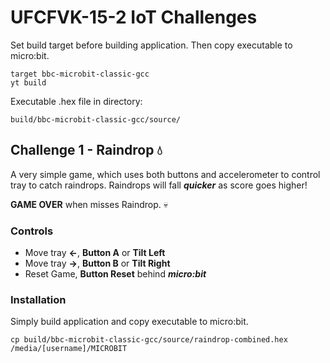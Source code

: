 # UFCFVK-15-2 IoT Challenges

Set build target before building application. Then copy executable to micro:bit.
```
target bbc-microbit-classic-gcc
yt build
```
Executable .hex file in directory:
```
build/bbc-microbit-classic-gcc/source/
```
## Challenge 1 - Raindrop :droplet:
A very simple game, which uses both buttons and accelerometer to control tray to catch raindrops. Raindrops will fall **_quicker_** as score goes higher!

**GAME OVER** when misses Raindrop. :skull:

### Controls
- Move tray **←**, **Button A** or **Tilt Left**
- Move tray **→**, **Button B** or **Tilt Right**
- Reset Game, **Button Reset** behind **_micro:bit_**

### Installation
Simply build application and copy executable to micro:bit.
```
cp build/bbc-microbit-classic-gcc/source/raindrop-combined.hex /media/[username]/MICROBIT

```
